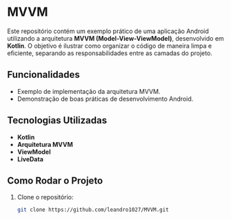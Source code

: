 # MVVM

Este repositório contém um exemplo prático de uma aplicação Android utilizando a arquitetura **MVVM (Model-View-ViewModel)**, desenvolvido em **Kotlin**. O objetivo é ilustrar como organizar o código de maneira limpa e eficiente, separando as responsabilidades entre as camadas do projeto.

## Funcionalidades

- Exemplo de implementação da arquitetura MVVM.
- Demonstração de boas práticas de desenvolvimento Android.

## Tecnologias Utilizadas

- **Kotlin**
- **Arquitetura MVVM**
- **ViewModel**
- **LiveData**

## Como Rodar o Projeto

1. Clone o repositório:
   ```bash
   git clone https://github.com/leandro1027/MVVM.git
